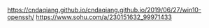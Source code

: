 


https://cndaqiang.github.io/cndaqiang.github.io/2019/06/27/win10-openssh/
https://www.sohu.com/a/230151632_99971433
